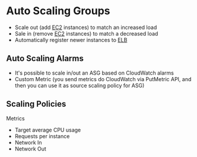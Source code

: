 # Auto Scaling Groups
- Scale out (add [EC2](ec2.md) instances) to match an increased load
- Sale in (remove [EC2](ec2.md) instances) to match a decreased load
- Automatically register newer instances to [ELB](elb.md)

## Auto Scaling Alarms
- It's possible to scale in/out an ASG based on CloudWatch alarms
- Custom Metric (you send metrics do CloudWatch via PutMetric API, and then you can use it as source scaling policy for ASG) 

## Scaling Policies
Metrics
- Target average CPU usage
- Requests per instance
- Network In
- Network Out

